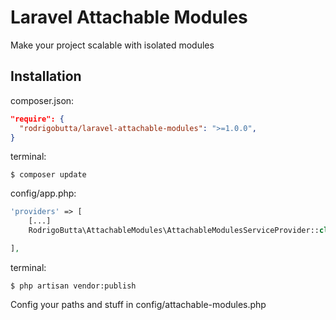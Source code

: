 # Laravel Attachable Modules
Make your project scalable with isolated modules

## Installation

composer.json:
```JSON
"require": {
  "rodrigobutta/laravel-attachable-modules": ">=1.0.0",
}
```

terminal:
```
$ composer update
```

config/app.php:
```php
'providers' => [
    [...]
    RodrigoButta\AttachableModules\AttachableModulesServiceProvider::class

],
```

terminal:
```
$ php artisan vendor:publish
```

Config your paths and stuff in config/attachable-modules.php
